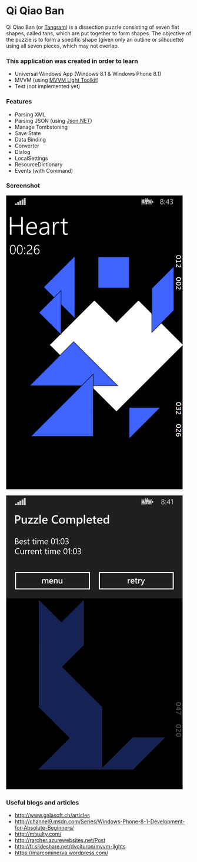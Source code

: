 # Qi Qiao Ban #

Qi Qiao Ban (or [Tangram](http://en.wikipedia.org/wiki/Tangram)) is a dissection puzzle consisting of seven flat shapes, called tans, which are put together to form shapes.
The objective of the puzzle is to form a specific shape (given only an outline or silhouette) using all seven pieces, which may not overlap.

### This application was created in order to learn ###

* Universal Windows App (Windows 8.1 & Windows Phone 8.1)
* MVVM (using [MVVM Light Toolkit](http://mvvmlight.codeplex.com/))
* Test (not implemented yet)

### Features ###

* Parsing XML
* Parsing JSON (using [Json.NET](http://www.newtonsoft.com/json))
* Manage Tombstoning
* Save State
* Data Binding
* Converter
* Dialog
* LocalSettings
* ResourceDictionary
* Events (with Command)

### Screenshot ###

![Alt text](/screenshot/phone_puzzle_heart.png?raw=true "Uncompleted game")

![Alt text](/screenshot/phone_puzzle_completed.png?raw=true "Uncompleted game")

### Useful blogs and articles ###

* http://www.galasoft.ch/articles
* http://channel9.msdn.com/Series/Windows-Phone-8-1-Development-for-Absolute-Beginners/
* http://mtaulty.com/
* http://rarcher.azurewebsites.net/Post
* http://fr.slideshare.net/dvoituron/mvvm-lights
* https://marcominerva.wordpress.com/
